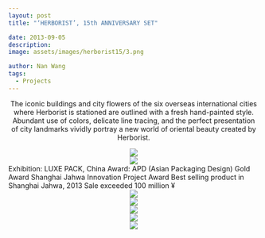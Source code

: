 ```yaml
---
layout: post
title: "‘HERBORIST’, 15th ANNIVERSARY SET"

date: 2013-09-05
description:
image: assets/images/herborist15/3.png

author: Nan Wang
tags:
  - Projects
---
```


<div class="section-padding bg-white" align="center">


The iconic buildings and city flowers of the six overseas international cities where Herborist is stationed are outlined with a fresh hand-painted style. Abundant use of colors, delicate line tracing, and the perfect presentation of city landmarks vividly portray a new world of oriental beauty created by Herborist.

</div>

<div class="section-padding" align="center">
<img source type="img/png" src="{{ "assets/images/herborist15/1.png" | relative_url }}"/>
</div>

<div class="section-padding" align="center">
<img source type="img/png" src="{{ "assets/images/herborist15/7.png" | relative_url }}"/>
</div>

<div class="section-padding bg-white">
Exhibition: LUXE PACK, China
Award: APD (Asian Packaging Design) Gold Award
Shanghai Jahwa Innovation Project Award
Best selling product in Shanghai Jahwa, 2013
Sale exceeded 100 million ¥
</div>

<div class="section-padding" align="center">
<img source type="img/jpg" src="{{ "assets/images/herborist15/8.jpg" | relative_url }}"/>
</div>


<div class="section-padding" align="center">
<img source type="img/png" src="{{ "assets/images/herborist15/2.png" | relative_url }}"/>
</div>

<div class="section-padding" align="center">
<img source type="img/png" src="{{ "assets/images/herborist15/3.png" | relative_url }}"/>
</div>

<div class="section-padding" align="center">
<img source type="img/png" src="{{ "assets/images/herborist15/4.png" | relative_url }}"/>
</div>

<div class="section-padding" align="center">
<img source type="img/png" src="{{ "assets/images/herborist15/5.png" | relative_url }}"/>
</div>
